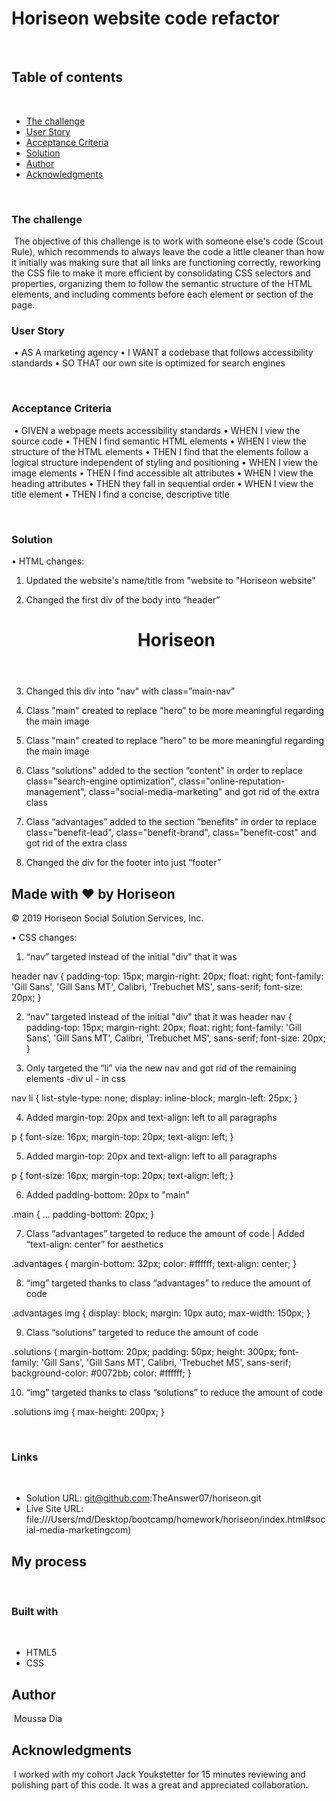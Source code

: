 # Horiseon website code refactor
​
## Table of contents
​
  - [The challenge](#the-challenge)
  - [User Story](#user-story)
  - [Acceptance Criteria](#acceptance-criteria)
  - [Solution](#solution)
  - [Author](#author)
  - [Acknowledgments](#acknowledgments)

​
### The challenge
​
The objective of this challenge is to work with someone else's code (Scout Rule), which recommends to always leave the code a little cleaner than how it initially was making sure that all links are functioning correctly, reworking the CSS file to make it more efficient by consolidating CSS selectors and properties, organizing them to follow the semantic structure of the HTML elements, and including comments before each element or section of the page.
​
### User Story
​
•	AS A marketing agency
•	I WANT a codebase that follows accessibility standards
•	SO THAT our own site is optimized for search engines

​
### Acceptance Criteria
​
•	GIVEN a webpage meets accessibility standards
•	WHEN I view the source code
•	THEN I find semantic HTML elements
•	WHEN I view the structure of the HTML elements
•	THEN I find that the elements follow a logical structure independent of styling and positioning
•	WHEN I view the image elements
•	THEN I find accessible alt attributes
•	WHEN I view the heading attributes
•	THEN they fall in sequential order
•	WHEN I view the title element
•	THEN I find a concise, descriptive title

​
### Solution

•	HTML changes:

1.	Updated the website's name/title from "website to "Horiseon website"

  <title>Horiseon website</title>


2.	Changed the first div of the body into “header”

    <header>
        <h1>Hori<span class="seo">seo</span>n</h1>


3.	Changed this div into "nav" with class=”main-nav”

<nav class=”main-nav”>

4.	Class "main" created to replace "hero" to be more meaningful regarding the main image

<nav class=”main-nav”>

5.	Class "main" created to replace "hero" to be more meaningful regarding the main image

    <main class="main"></main>

6.	Class “solutions” added to the section ”content" in order to replace class="search-engine optimization", class="online-reputation-management", class="social-media-marketing" and got rid of the extra class

<section class="content">
        <div class="solutions">

7.	Class “advantages” added to the section ”benefits" in order to replace class="benefit-lead", class="benefit-brand", class="benefit-cost" and got rid of the extra class

<section class="benefits">
        <div class="advantages">

8.	Changed the div for the footer into just “footer”

<footer>
        <h2>Made with ❤️️ by Horiseon</h2>
            <p>
            &copy; 2019 Horiseon Social Solution Services, Inc.
            </p>
    </footer>


•	CSS changes:

1.	“nav” targeted instead of the initial "div" that it was

header nav {
    padding-top: 15px;
    margin-right: 20px;
    float: right;
    font-family: 'Gill Sans', 'Gill Sans MT', Calibri, 'Trebuchet MS', sans-serif;
    font-size: 20px;
}

2.	“nav” targeted instead of the initial "div" that it was
header nav {
    padding-top: 15px;
    margin-right: 20px;
    float: right;
    font-family: 'Gill Sans', 'Gill Sans MT', Calibri, 'Trebuchet MS', sans-serif;
    font-size: 20px;
}

3.	Only targeted the “li” via the new nav and got rid of the remaining elements -div ul - in css

nav li {
    list-style-type: none;
    display: inline-block;
    margin-left: 25px;
}

4.	Added margin-top: 20px and text-align: left to all paragraphs

p {
    font-size: 16px;
    margin-top: 20px;
    text-align: left;
}

5.	Added margin-top: 20px and text-align: left to all paragraphs

p {
    font-size: 16px;
    margin-top: 20px;
    text-align: left;
}


6.	Added padding-bottom: 20px to "main"

.main {
    …
    padding-bottom: 20px;
}


7.	Class “advantages” targeted to reduce the amount of code | Added “text-align: center” for aesthetics

.advantages {
    margin-bottom: 32px;
    color: #ffffff;
    text-align: center;
}


8.	“img” targeted thanks to class “advantages” to reduce the amount of code

.advantages img {
    display: block;
    margin: 10px auto;
    max-width: 150px;
}

9.	Class “solutions” targeted to reduce the amount of code

.solutions {
    margin-bottom: 20px;
    padding: 50px;
    height: 300px;
    font-family: 'Gill Sans', 'Gill Sans MT', Calibri, 'Trebuchet MS', sans-serif;
    background-color: #0072bb;
    color: #ffffff;
}

10.	“img” targeted thanks to class “solutions” to reduce the amount of code

.solutions img {
    max-height: 200px;
}


​
### Links
​
- Solution URL: git@github.com:TheAnswer07/horiseon.git
- Live Site URL: file:///Users/md/Desktop/bootcamp/homework/horiseon/index.html#social-media-marketingcom)
​
## My process
​
### Built with
​
- HTML5
- CSS
​
## Author
​
Moussa Dia
​
​
## Acknowledgments
​
I worked with my cohort Jack Youkstetter for 15 minutes reviewing and polishing part of this code. It was a great and appreciated collaboration.
